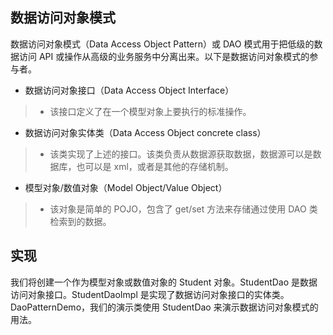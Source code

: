## 数据访问对象模式
数据访问对象模式（Data Access Object Pattern）或 DAO 模式用于把低级的数据访问 API 或操作从高级的业务服务中分离出来。以下是数据访问对象模式的参与者。

* 数据访问对象接口（Data Access Object Interface）
>* 该接口定义了在一个模型对象上要执行的标准操作。

* 数据访问对象实体类（Data Access Object concrete class）
>* 该类实现了上述的接口。该类负责从数据源获取数据，数据源可以是数据库，也可以是 xml，或者是其他的存储机制。

* 模型对象/数值对象（Model Object/Value Object）
>* 该对象是简单的 POJO，包含了 get/set 方法来存储通过使用 DAO 类检索到的数据。

## 实现
我们将创建一个作为模型对象或数值对象的 Student 对象。StudentDao 是数据访问对象接口。StudentDaoImpl 是实现了数据访问对象接口的实体类。DaoPatternDemo，我们的演示类使用 StudentDao 来演示数据访问对象模式的用法。